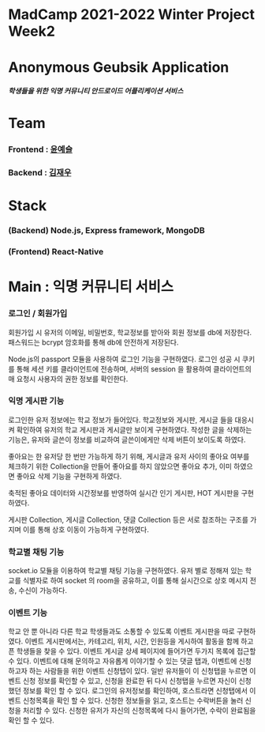 
# MadCamp 2021-2022 Winter Project Week2

# Anonymous Geubsik Application
##### 학생들을 위한 익명 커뮤니티 안드로이드 어플리케이션 서비스



# Team
### Frontend : [윤예슬](https://github.com/yoonyeseul) 
### Backend : [김재우](https://github.com/jjwwk0)

#  Stack
###  (Backend) Node.js, Express framework, MongoDB
### (Frontend) React-Native
# Main  : 익명 커뮤니티 서비스

### 로그인 / 회원가입
회원가입 시 유저의 이메일, 비밀번호, 학교정보를 받아와 회원 정보를 db에 저장한다. 패스워드는 bcrypt 암호화를 통해 db에 안전하게 저장된다.

Node.js의 passport 모듈을 사용하여 로그인 기능을 구현하였다.
로그인 성공 시 쿠키를 통해 세션 키를 클라이언트에 전송하며, 서버의 session 을 활용하여 클라이언트의 매 요청시 사용자의 권한 정보를 확인한다.


###  익명 게시판 기능
로그인한 유저 정보에는 학교 정보가 들어있다. 학교정보와 게시판, 게시글 들을 대응시켜 확인하여 유저의 학교 게시판과 게시글만 보이게 구현하였다.
작성한 글을 삭제하는 기능은, 유저와 글쓴이 정보를 비교하여 글쓴이에게만 삭제 버튼이 보이도록 하였다.

좋아요는 한 유저당 한 번만 가능하게 하기 위해, 게시글과 유저 사이의 좋아요 여부를 체크하기 위한 Collection을 만들어 좋아요를 하지 않았으면 좋아요 추가, 이미 하였으면 좋아요 삭제 기능을 구현하게 하였다.

축적된 좋아요 데이터와 시간정보를 반영하여 실시간 인기 게시판, HOT 게시판을 구현하였다.

게시판 Collection, 게시글 Collection, 댓글 Collection 등은 서로 참조하는 구조를 가지며 이를 통해 상호 이동이 가능하게 구현하였다.

### 학교별 채팅 기능
socket.io 모듈을 이용하여 학교별 채팅 기능을 구현하였다. 유저 별로 정해져 있는 학교를 식별자로 하여 socket 의 room을 공유하고, 이를 통해 실시간으로 상호 메시지 전송, 수신이 가능하다.


### 이벤트 기능
학교 안 뿐 아니라 다른 학교 학생들과도 소통할 수 있도록 이벤트 게시판을 따로 구현하였다. 이벤트 게시판에서는, 카테고리, 위치, 시간, 인원등을 게시하여 활동을 함께 하고픈 학생들을 찾을 수 있다. 이벤트 게시글 상세 페이지에 들어가면 두가지 목록에 접근할 수 있다. 이벤트에 대해 문의하고 자유롭게 이야기할 수 있는 댓글 탭과, 이벤트에 신청하고자 하는 사람들을 위한 이벤트 신청탭이 있다. 일반 유저들이 이 신청탭을 누르면 이벤트 신청 정보를 확인할 수 있고, 신청을 완료한 뒤 다시 신청탭을 누르면 자신이 신청했던 정보를 확인 할 수 있다.
로그인의 유저정보를 확인하여, 호스트라면 신청탭에서 이벤트 신청목록을 확인 할 수 있다. 신청한 정보들을 읽고, 호스트는 수락버튼을 눌러 신청을 처리할 수 있다. 신청한 유저가 자신의 신청목록에 다시 들어가면, 수락이 완료됨을 확인 할 수 있다.




